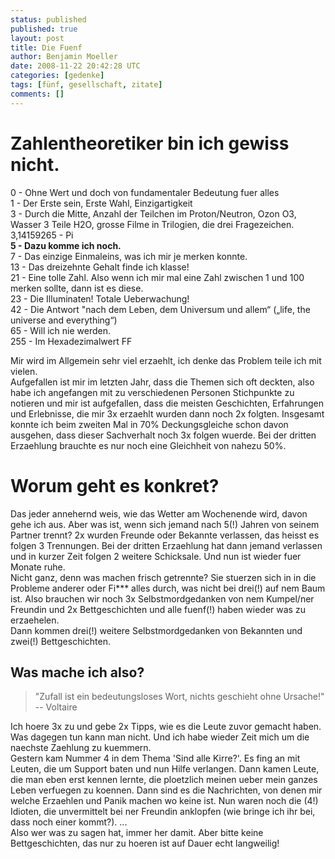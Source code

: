 ```yaml
---
status: published
published: true
layout: post
title: Die Fuenf
author: Benjamin Moeller
date: 2008-11-22 20:42:28 UTC
categories: [gedenke]
tags: [fünf, gesellschaft, zitate]
comments: []
---
```


# Zahlentheoretiker bin ich gewiss nicht.  

0 - Ohne Wert und doch von fundamentaler Bedeutung fuer alles  
1 - Der Erste sein, Erste Wahl, Einzigartigkeit  
3 - Durch die Mitte, Anzahl der Teilchen im Proton/Neutron, Ozon O3, Wasser 3 Teile H2O, grosse Filme in Trilogien, die drei Fragezeichen.  
3,14159265 - Pi  
**5 - Dazu komme ich noch.**  
7 - Das einzige Einmaleins, was ich mir je merken konnte.  
13 - Das dreizehnte Gehalt finde ich klasse!  
21 - Eine tolle Zahl. Also wenn ich mir mal eine Zahl zwischen 1 und 100 merken sollte, dann ist es diese.  
23 - Die Illuminaten! Totale Ueberwachung!  
42 - Die Antwort "nach dem Leben, dem Universum und allem“ („life, the universe and everything“)  
65 - Will ich nie werden.  
255 - Im Hexadezimalwert FF  

Mir wird im Allgemein sehr viel erzaehlt, ich denke das Problem teile ich mit vielen.  
Aufgefallen ist mir im letzten Jahr, dass die Themen sich oft deckten, also habe ich angefangen mit zu verschiedenen Personen Stichpunkte zu notieren und mir ist aufgefallen, dass die meisten Geschichten, Erfahrungen und Erlebnisse, die mir 3x erzaehlt wurden dann noch 2x folgten. Insgesamt konnte ich beim zweiten Mal in 70% Deckungsgleiche schon davon ausgehen, dass dieser Sachverhalt noch 3x folgen wuerde. Bei der dritten Erzaehlung brauchte es nur noch eine Gleichheit von nahezu 50%.  

# Worum geht es konkret?
Das jeder annehernd weis, wie das Wetter am Wochenende wird, davon gehe ich aus. Aber was ist, wenn sich jemand nach 5(!) Jahren von seinem Partner trennt? 2x wurden Freunde oder Bekannte verlassen, das heisst es folgen 3 Trennungen. Bei der dritten Erzaehlung hat dann jemand verlassen und in kurzer Zeit folgen 2 weitere Schicksale. Und nun ist wieder fuer Monate ruhe.  
Nicht ganz, denn was machen frisch getrennte? Sie stuerzen sich in in die Probleme anderer oder Fi*** alles durch, was nicht bei drei(!) auf nem Baum ist. Also brauchen wir noch 3x Selbstmordgedanken von nem Kumpel/ner Freundin und 2x Bettgeschichten und alle fuenf(!) haben wieder was zu erzaehelen.  
Dann kommen drei(!) weitere Selbstmordgedanken von Bekannten und zwei(!) Bettgeschichten.  

## Was mache ich also?  
> "Zufall ist ein bedeutungsloses Wort, nichts geschieht ohne Ursache!" -- Voltaire  

Ich hoere 3x zu und gebe 2x Tipps, wie es die Leute zuvor gemacht haben. Was dagegen tun kann man nicht. Und ich habe wieder Zeit mich um die naechste Zaehlung zu kuemmern.  
Gestern kam Nummer 4 in dem Thema 'Sind alle Kirre?'. Es fing an mit Leuten, die um Support baten und nun Hilfe verlangen. Dann kamen Leute, die man eben erst kennen lernte, die ploetzlich meinen ueber mein ganzes Leben verfuegen zu koennen. Dann sind es die Nachrichten, von denen mir welche Erzaehlen und Panik machen wo keine ist. Nun waren noch die (4!) Idioten, die unvermittelt bei ner Freundin anklopfen (wie bringe ich ihr bei, dass noch einer kommt?). ...  
Also wer was zu sagen hat, immer her damit. Aber bitte keine Bettgeschichten, das nur zu hoeren ist auf Dauer echt langweilig!  

